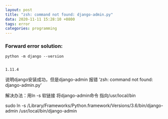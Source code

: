 ```yaml
---
layout: post
title: "zsh: command not found: django-admin.py"
data: 2020-11-11 15:28:10 +0800
tags: error
categories: programming
---
```


### Forward error solution:

	python -m django --version


	1.11.4


说明django安装成功，但是django-admin 报错 ‘zsh: command not found: django-admin.py’


解决办法：用ln -s 软链接 将django-admin命令 指向/usr/local/bin


sudo ln -s /Library/Frameworks/Python.framework/Versions/3.6/bin/django-admin /usr/local/bin/django-admin

